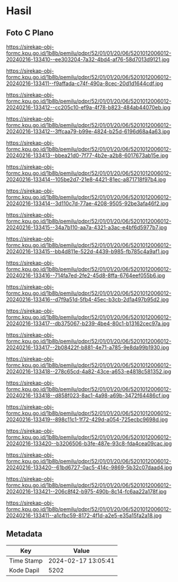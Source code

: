 # Hasil

## Foto C Plano

https://sirekap-obj-formc.kpu.go.id/1b8b/pemilu/pdpr/52/01/01/20/06/5201012006012-20240216-133410--ee303204-7a32-4bd4-af76-58d7013d9121.jpg

https://sirekap-obj-formc.kpu.go.id/1b8b/pemilu/pdpr/52/01/01/20/06/5201012006012-20240216-133411--f9affada-c74f-490a-8cec-20d1d1644cdf.jpg

https://sirekap-obj-formc.kpu.go.id/1b8b/pemilu/pdpr/52/01/01/20/06/5201012006012-20240216-133412--cc205c10-ef9a-4f78-b823-484ab44070eb.jpg

https://sirekap-obj-formc.kpu.go.id/1b8b/pemilu/pdpr/52/01/01/20/06/5201012006012-20240216-133412--3ffcaa79-b99e-4824-b25d-6196d68a4a63.jpg

https://sirekap-obj-formc.kpu.go.id/1b8b/pemilu/pdpr/52/01/01/20/06/5201012006012-20240216-133413--bbea21d0-7f77-4b2e-a2b8-6017673ab15e.jpg

https://sirekap-obj-formc.kpu.go.id/1b8b/pemilu/pdpr/52/01/01/20/06/5201012006012-20240216-133414--105be2d7-21e8-4421-81ec-a871718f97b4.jpg

https://sirekap-obj-formc.kpu.go.id/1b8b/pemilu/pdpr/52/01/01/20/06/5201012006012-20240216-133414--3d110c7d-77ae-4208-9505-92be3afa46f2.jpg

https://sirekap-obj-formc.kpu.go.id/1b8b/pemilu/pdpr/52/01/01/20/06/5201012006012-20240216-133415--34a7b110-aa7a-4321-a3ac-e4bf6d5977b7.jpg

https://sirekap-obj-formc.kpu.go.id/1b8b/pemilu/pdpr/52/01/01/20/06/5201012006012-20240216-133415--bb4d811e-522d-4439-b985-fb785c4a9af1.jpg

https://sirekap-obj-formc.kpu.go.id/1b8b/pemilu/pdpr/52/01/01/20/06/5201012006012-20240216-133416--714fa7ed-2fe2-45d8-8ffa-6764eef055b6.jpg

https://sirekap-obj-formc.kpu.go.id/1b8b/pemilu/pdpr/52/01/01/20/06/5201012006012-20240216-133416--d7f9a51d-5fb4-45ec-b3cb-2d1a497b95d2.jpg

https://sirekap-obj-formc.kpu.go.id/1b8b/pemilu/pdpr/52/01/01/20/06/5201012006012-20240216-133417--db375067-b239-4be4-80c1-b13162cec97a.jpg

https://sirekap-obj-formc.kpu.go.id/1b8b/pemilu/pdpr/52/01/01/20/06/5201012006012-20240216-133417--2b08422f-b881-4e71-a785-9e8da99b1930.jpg

https://sirekap-obj-formc.kpu.go.id/1b8b/pemilu/pdpr/52/01/01/20/06/5201012006012-20240216-133418--278c65cd-4a82-43ce-a653-e4818c581352.jpg

https://sirekap-obj-formc.kpu.go.id/1b8b/pemilu/pdpr/52/01/01/20/06/5201012006012-20240216-133418--d858f023-8ac1-4a98-a69b-3472f64486cf.jpg

https://sirekap-obj-formc.kpu.go.id/1b8b/pemilu/pdpr/52/01/01/20/06/5201012006012-20240216-133419--898c11c1-1f72-429d-a054-725ecbc9698d.jpg

https://sirekap-obj-formc.kpu.go.id/1b8b/pemilu/pdpr/52/01/01/20/06/5201012006012-20240216-133420--b3206506-b3fe-487e-93c8-fda4cea09cac.jpg

https://sirekap-obj-formc.kpu.go.id/1b8b/pemilu/pdpr/52/01/01/20/06/5201012006012-20240216-133420--61bd6727-0ac5-414c-9869-5b32c07daad4.jpg

https://sirekap-obj-formc.kpu.go.id/1b8b/pemilu/pdpr/52/01/01/20/06/5201012006012-20240216-133421--206c8f42-b975-490b-8c14-fc6aa22a178f.jpg

https://sirekap-obj-formc.kpu.go.id/1b8b/pemilu/pdpr/52/01/01/20/06/5201012006012-20240216-133411--a1cfbc59-8172-4f1d-a2e5-e35a15fa2a18.jpg


## Metadata

| Key        | Value               |
| ---------- | ------------------- |
| Time Stamp | 2024-02-17 13:05:41 |
| Kode Dapil | 5202                |



